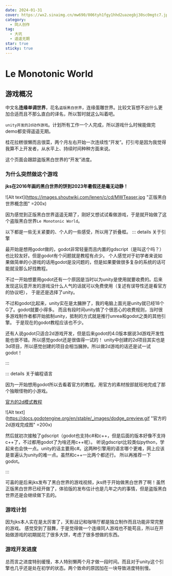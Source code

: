 ```yaml
---
date: 2024-01-31
cover: https://wx2.sinaimg.cn/mw690/006tyh1fgy1hhd2uazegbj30sc0mgtc7.jpg
category:
  - 同人创作
tag:
  - 大坑
  - 遥遥无期
star: true
sticky: true
---
```


# Le Monotonic World

## 游戏概况

中文名**连缘单调世界**，花名`盗版黑白世界`，连缘蛋雕世界。比较文盲想不出什么更加合适而且不那么直白的译名，所以暂时就这么叫着吧。

`unity开发的2d动作游戏`。计划所有工作一个人完成，所以游戏什么时候能做完demo都变得遥遥无期。

桂花拉糕很懒而且很菜，两个月左右开始一次连续性“开发”。打引号是因为我觉得我算不上开发者，从水平上、持续时间种种方面来说。

这个页面会跟踪盗版黑白世界的“开发”进度。

### 为什么突然做这个游戏

**jks在2016年画的黑白世界的饼到2023年暑假还是毫无动静！**

![Alt text](https://images.shoutwiki.com/lenen/c/cd/MWTeaser.jpg "正版黑白世界概念图" =200x)

因为感觉到正版黑白世界遥遥无期了，刚好又想试试看做游戏，于是就开始做了这个盗版黑白世界`Le Monotonic World`。

以下都是一些无关紧要的、个人的一些感受，所以用了折叠框。
::: details 关于引擎

最开始是想用godot做的，godot非常轻量而且内置的gdscript（是叫这个吗？）也比较友好。但是godot有个问题就是教程有点少。
个人感觉对于初学者来说如果做简单的小游戏的话用godot是没问题的，但是如果要做很多复杂的系统的话可能就没那么好找教程。

不过一开始想要用godot还有一个原因是当时以为unity是使用就要收费的。后来发现这玩意开发的游戏没什么人气的话就可以免费使用（复述有误导性还是看官方的协议吧），
于是还是选择了unity。

不过和godot比起来，unity实在是太臃肿了，我的电脑上面光是unity就已经18个G了。godot就要小得多。
而且有段时间unity搞了个很恶心的收费规则，当时很多游戏制作者都开始抵制unity，抵制的方式就是推行unrea和godot之类的其他引擎。
于是现在的godot教程应该也不少。

还有人说godot只适合2d游戏开发，但是后来godot的4.0版本据说3d游戏开发性能也很不错。所以感觉godot还是很值得一试的！
unity中创建的2d项目其实也是3d项目，所以感觉创建的项目会相当臃肿。所以做2d游戏的话还是试一试godot！

:::

::: details 关于编程语言

因为一开始想用godot所以去看着官方的教程。用官方的素材按部就班地完成了那个独眼怪物的小游戏。

[官方的2d模式教程](https://docs.godotengine.org/en/stable/getting_started/first_2d_game/index.html "官方的2d模式教程")

![Alt text](https://docs.godotengine.org/en/stable/_images/dodge_preview.gif "官方的2d游戏完成图" =200x)

然后就初次接触了gdscript（godot也支持c#和c++，但是后面的版本好像不支持c++了，不过都用godot了为啥还用c++呢）。
听说gdscript比较类似python，学起来也会快一点。unity的话主要用c#。这两种引擎用的语言哪个更难，网上应该是普遍认为unity的难一点。虽然和c++一比两个都还行。
所以再推荐一下godot。

:::

可喜的是后来jks发布了黑白世界的游戏视频，jks终于开始做黑白世界了啊！虽然正版黑白世界已经开做了，体验版的发布估计也是几年之内的事情，但是盗版黑白世界还是会继续做下去的。

### 游戏计划

因为jks本人实在是太厉害了，天影战记和咖啡厅都是独立制作而且功能非常完整的游戏。
感觉受到了鼓舞，于是觉得做一个连缘同人游戏也不能苟且，所以在开始做游戏的初期就花了很多大饼，考虑了很多想做的东西。

### 游戏开发进度
总而言之进度特别缓慢，本人特别懒两个月才做一段时间。而且对于unity这个引擎也几乎还是处在初学的状态。两个致命的原因加在一块导致进度特别慢。

